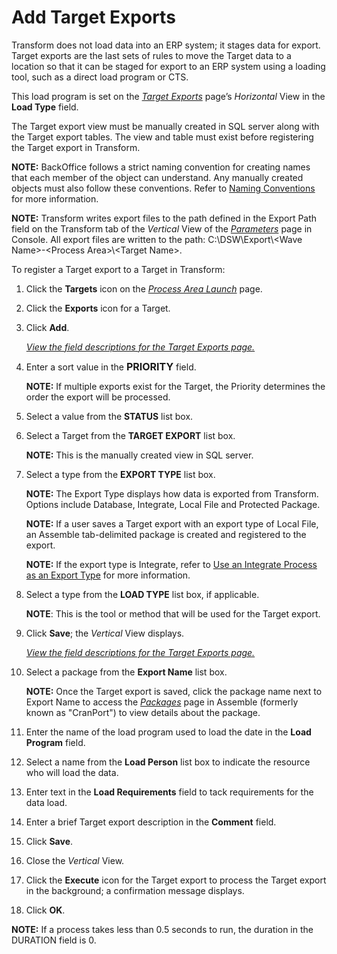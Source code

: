 # Add Target Exports

Transform does not load data into an ERP system; it stages data for
export. Target exports are the last sets of rules to move the Target
data to a location so that it can be staged for export to an ERP system
using a loading tool, such as a direct load program or CTS.

This load program is set on the [*Target
Exports*](../Page_Desc/Target_Exports_H.htm) page’s
<span style="font-style: italic;">Horizontal</span> View in the **Load
Type** field.

The Target export view must be manually created in SQL server along with
the Target export tables. The view and table must exist before
registering the Target export in Transform.

**NOTE:** BackOffice follows a strict naming convention for creating
names that each member of the object can understand. Any manually
created objects must also follow these conventions. Refer to [Naming
Conventions](Naming_Conventions.htm) for more information.

**NOTE:** Transform writes export files to the path defined in the
Export Path field on the Transform tab of the
<span style="font-style: italic;">Vertical</span> View of the
<span style="font-style: italic;">[Parameters](../../Console/Page_Desc/Parameters.htm)</span>
page in Console. All export files are written to the path:
C:\\DSW\\Export\\\<Wave Name\>-\<Process Area\>\\\<Target Name\>.  

To register a Target export to a Target in Transform:

1.  Click the **Targets** icon on the *[Process Area
    Launch](../Page_Desc/Process_Area_Launch.htm)* page.

2.  Click the
    <span class="StyleListNumberBold" style="font-weight: bold;">Exports</span>
    icon for a Target.

3.  Click **Add**.
    
    *[View the field descriptions for the Target Exports
    page.](../Page_Desc/Target_Exports_H.htm)*

4.  Enter a sort value in the
    <span class="StyleListNumberBold" style="font-size: 12.0pt;line-height: 115%;font-weight: bold;">PRIORITY</span>
    field.
    
    **NOTE:** If multiple exports exist for the Target, the Priority
    determines the order the export will be processed.

5.  Select a value from the
    <span class="StyleListNumberBold" style="font-weight: bold;"><span id="Status" class="popUpLink">STATUS</span></span>
    list box.

6.  Select a Target from the
    <span class="StyleListNumberBold" style="font-weight: bold;">TARGET
    EXPORT</span> list box.
    
    **NOTE:** This is the manually created view in SQL server.

7.  Select a type from the
    <span class="StyleListNumberBold" style="font-weight: bold;">EXPORT
    TYPE</span> list box.
    
    **NOTE:** The Export Type displays how data is exported from
    Transform. Options include Database, Integrate, Local File and
    Protected Package.
    
    <span style="font-weight: bold;">NOTE:</span> If a user saves a
    Target export with an export type of Local File, an Assemble
    tab-delimited package is created and registered to the export.
    
    **NOTE:** If the export type is Integrate, refer to [Use an
    Integrate Process as an Export
    Type](Use_an_Integrate_Process_as_an_Export_Type.htm) for more
    information.

8.  Select a type from the
    <span class="StyleListNumberBold" style="font-weight: bold;">LOAD
    TYPE</span> list box, if applicable.
    
    **NOTE**: This is the tool or method that will be used for the
    Target export.

9.  Click
    <span class="StyleListNumberBold" style="font-weight: bold;">Save</span>;
    the *Vertical* View displays.
    
    *[View the field descriptions for the Target Exports
    page.](../Page_Desc/Target_Exports_H.htm)*

10. Select a package from the **Export Name** list box.
    
    **NOTE:** Once the Target export is saved, click the package name
    next to Export Name to access the
    *[Packages](../../../Platform/Assemble/Packages_H.htm)* page in
    Assemble (formerly known as "CranPort") to view details about the
    package.

11. Enter the name of the load program used to load the date in the
    <span class="StyleListNumberBold" style="font-weight: bold;">Load
    Program</span> field.

12. Select a name from the
    <span class="StyleListNumberBold" style="font-weight: bold;">Load
    Person</span> list box to indicate the resource who will load the
    data.

13. Enter text in the
    <span class="StyleListNumberBold" style="font-weight: bold;">Load
    Requirements</span> field to tack requirements for the data load.

14. Enter a brief Target export description in the
    <span class="StyleListNumberBold" style="font-weight: bold;">Comment</span>
    field.

15. Click
    <span class="StyleListNumberBold" style="font-weight: bold;">Save</span>.

16. Close the *Vertical* View.

17. Click the <span style="font-weight: bold;">Execute</span> icon for
    the Target export to process the Target export in the background; a
    confirmation message displays.

18. Click **OK**.

<span style="font-weight: bold;">NOTE:</span> If a process takes less
than 0.5 seconds to run, the duration in the DURATION field is 0.
